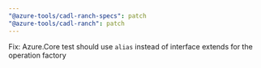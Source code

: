 ```yaml
---
"@azure-tools/cadl-ranch-specs": patch
"@azure-tools/cadl-ranch": patch
---
```


Fix: Azure.Core test should use `alias` instead of interface extends for the operation factory

